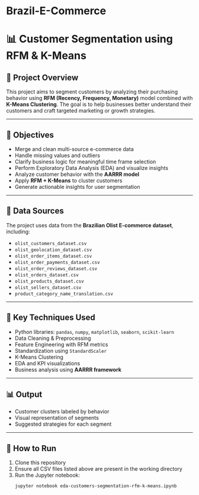 # Brazil-E-Commerce

# 📊 Customer Segmentation using RFM & K-Means

## 🧩 Project Overview

This project aims to segment customers by analyzing their purchasing behavior using **RFM (Recency, Frequency, Monetary)** model combined with **K-Means Clustering**. The goal is to help businesses better understand their customers and craft targeted marketing or growth strategies.

---

## 🎯 Objectives

- Merge and clean multi-source e-commerce data
- Handle missing values and outliers
- Clarify business logic for meaningful time frame selection
- Perform Exploratory Data Analysis (EDA) and visualize insights
- Analyze customer behavior with the **AARRR model**
- Apply **RFM + K-Means** to cluster customers
- Generate actionable insights for user segmentation

---

## 📁 Data Sources

The project uses data from the **Brazilian Olist E-commerce dataset**, including:

- `olist_customers_dataset.csv`
- `olist_geolocation_dataset.csv`
- `olist_order_items_dataset.csv`
- `olist_order_payments_dataset.csv`
- `olist_order_reviews_dataset.csv`
- `olist_orders_dataset.csv`
- `olist_products_dataset.csv`
- `olist_sellers_dataset.csv`
- `product_category_name_translation.csv`

---

## 📌 Key Techniques Used

- Python libraries: `pandas`, `numpy`, `matplotlib`, `seaborn`, `scikit-learn`
- Data Cleaning & Preprocessing
- Feature Engineering with RFM metrics
- Standardization using `StandardScaler`
- K-Means Clustering
- EDA and KPI visualizations
- Business analysis using **AARRR framework**

---

## 📊 Output

- Customer clusters labeled by behavior
- Visual representation of segments
- Suggested strategies for each segment

---

## 📎 How to Run

1. Clone this repository
2. Ensure all CSV files listed above are present in the working directory
3. Run the Jupyter notebook:
   ```bash
   jupyter notebook eda-customers-segmentation-rfm-k-means.ipynb

